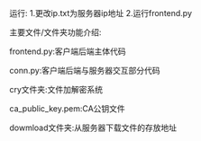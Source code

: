 运行:
1.更改ip.txt为服务器ip地址
2.运行frontend.py

主要文件/文件夹功能介绍:

frontend.py:客户端后端主体代码

conn.py:客户端后端与服务器交互部分代码

cry文件夹:文件加解密系统

ca_public_key.pem:CA公钥文件

dowmload文件夹:从服务器下载文件的存放地址
